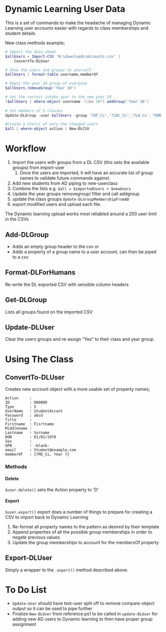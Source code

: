 # Dynamic Learning User Data
This is a set of commands to make the headache of managing Dynamic Learning user accounts easier with regards to class memberships and student details

New class methods example;

``` powershell
# Import the data sheet
$allUsers = Import-CSV 'N:\downloads\Accounts.csv' |
    ConvertTo-DLUser

# Show the users and groups to yourself
$allUsers | format-table username,memberOf

# Empty the year 10 group of everyone
$allUsers.removeGroup('Year 10')

# Set the correct intake year to the new year 10
($allUsers | where-object username -like 16*).addGroup('Year 10')
    
# Set members of 5 classes
Update-DLGroup -user $allUsers -group '7HF_Cs','7JAC_Cs','7LH_Cs','7GMB_Cs','7CW_Cs'

#Create a CSV(s) of only the changed users
$all | where-object action | New-DLCSV
```

# Workflow

1. Import the users with groups from a DL CSV (this sets the available groups) from import-user
   1. Once the users are imported, it will have an accurate list of group names to validate future commands against.
2. Add new students from AD piping to new-userclass
3. Combine the lists e.g. `$all = $importedUsers + $newUsers`
4. Update the year groups removegroup/ filter and call addgroup
5. update the class groups `Update-DLGroupMembershipFromAD`
6. export modified users and upload each file.

The Dynamic learning upload works most reliabled around a 250 user limit in the CSVs

## Add-DLGroup
* Adds an empty group header to the csv
or
* Adds a property of a group name to a user account, can then be piped to a csv

## Format-DLForHumans
Re-write the DL exported CSV with sensible column headers

## Get-DLGroup
Lists all groups found on the imported CSV

## Update-DLUser
Clear the users groups and re-assign "Yes" to their class and year group.

# Using The Class
## ConvertTo-DLUser
Creates new account object with a more usable set of property names;

```
Action     :
ID         : 000000
Type       : S
UserName   : StudentAccont
Password   : abcd
Title      :
Firstname  : Fisrtname
Middlename :
Lastname   : Surname
DOB        : 01/01/1970
Sex        :
UPN        : -blank-
email      : Student@example.com
memberOf   : {7M5_Cs, Year 7}
```

### Methods
#### Delete
`$user.delete()` sets the Action property to 'D'
#### Export
`$user.export()` export does a number of things to prepare for creating a CSV to import back to Dynamic Learning

1. Re-format all property names to the pattern as desired by their template
2. Append properties of all the possible group memberships in order to negate previous values
3. Update the group memberships to account for the membersOf property

## Export-DLUser
Simply a wrapper to the `.export()` method described above.

# To Do List

* `Update-User` should have test-user split off to remove compare-object output so it can be used to pipe further
* Finalize `New-DLUser` from reference.ps1 to be called in `update-DLUser` for adding new AD users to Dynamic learning to then have proper group assignment
